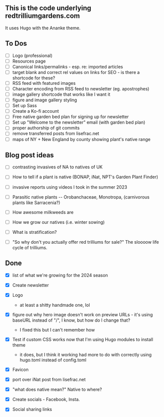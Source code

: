 ## This is the code underlying redtrilliumgardens.com

It uses Hugo with the Ananke theme.

## To Dos
- [ ] Logo (professional)
- [ ] Resources page
- [ ] Canonical links/permalinks - esp. re: imported articles
- [ ] target blank and correct rel values on links for SEO - is there a shortcode for these?
- [ ] RSS feed with featured images
- [ ] Character encoding from RSS feed to newsletter (eg. apostrophes)
- [ ] image gallery shortcode that works like I want it
- [ ] figure and image gallery styling
- [ ] Set up Sass
- [ ] Create a Ko-fi account
- [ ] Free native garden bed plan for signing up for newsletter
- [ ] Set up "Welcome to the newsletter" email (with garden bed plan)
- [ ] proper authorship of git commits
- [ ] remove transferred posts from lisefrac.net
- [ ] maps of NY + New England by county showing plant's native range

## Blog post ideas
- [ ] contrasting invasives of NA to natives of UK
- [ ] How to tell if a plant is native (BONAP, iNat, NPT's Garden Plant Finder)
- [ ] invasive reports using videos I took in the summer 2023
- [ ] Parasitic native plants -- Orobanchaceae, Monotropa, (carnivorous plants like Sarracenia?)
- [ ] How awesome milkweeds are
- [ ] How we grow our natives (i.e. winter sowing)
- [ ] What is stratification?
- [ ] "So why don't you actually offer red trilliums for sale?" The sloooow life cycle of trilliums.


## Done
- [x] list of what we're growing for the 2024 season
- [x] Create newsletter
- [x] Logo
  - at least a shitty handmade one, lol
- [x] figure out why hero image doesn't work on preview URLs - it's using baseURL instead of "/", I know, but how do I change that?
  - I fixed this but I can't remember how
- [x] Test if custom CSS works now that I'm using Hugo modules to install theme
  - it does, but I think it working had more to do with correctly using hugo.toml instead of config.toml
- [x] Favicon 
- [x] port over iNat post from lisefrac.net
- [x] "what does native mean?" Native to where?
- [x] Create socials - Facebook, Insta.
- [x] Social sharing links

